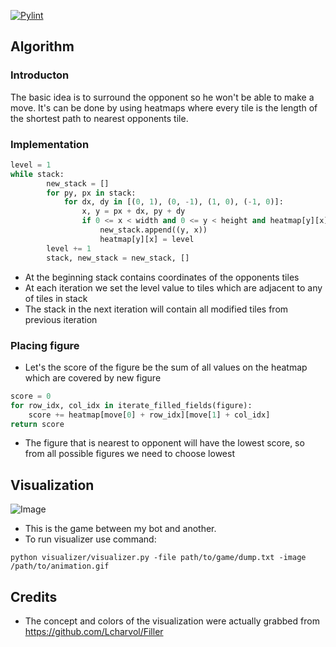 [![Pylint](https://github.com/amytnyk/miniproject3/actions/workflows/pylint.yml/badge.svg)](https://github.com/amytnyk/miniproject3/actions/workflows/pylint.yml)
## Algorithm
### Introducton
The basic idea is to surround the opponent so he won't be able to make a move. It's can be done by using heatmaps where every tile is the length of the shortest path to nearest opponents tile.
### Implementation
```python
level = 1
while stack:
        new_stack = []
        for py, px in stack:
            for dx, dy in [(0, 1), (0, -1), (1, 0), (-1, 0)]:
                x, y = px + dx, py + dy
                if 0 <= x < width and 0 <= y < height and heatmap[y][x] > level:
                    new_stack.append((y, x))
                    heatmap[y][x] = level
        level += 1
        stack, new_stack = new_stack, []
```
* At the beginning stack contains coordinates of the opponents tiles
* At each iteration we set the level value to tiles which are adjacent to any of tiles in stack
* The stack in the next iteration will contain all modified tiles from previous iteration
### Placing figure
* Let's the score of the figure be the sum of all values on the heatmap which are covered by new figure
```python
score = 0
for row_idx, col_idx in iterate_filled_fields(figure):
    score += heatmap[move[0] + row_idx][move[1] + col_idx]
return score
```
* The figure that is nearest to opponent will have the lowest score, so from all possible figures we need to choose lowest
## Visualization
![Image](./assets/res.gif)
* This is the game between my bot and another.
* To run visualizer use command:
```
python visualizer/visualizer.py -file path/to/game/dump.txt -image /path/to/animation.gif
```
## Credits
* The concept and colors of the visualization were actually grabbed from https://github.com/Lcharvol/Filler